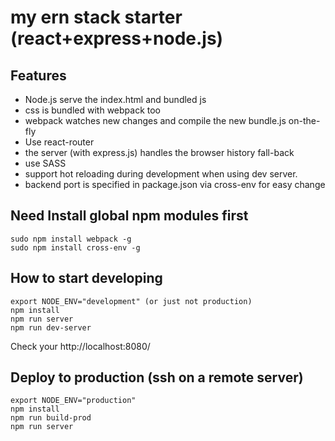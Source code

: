 # my ern stack starter (react+express+node.js)

## Features

* Node.js serve the index.html and bundled js
* css is bundled with webpack too
* webpack watches new changes and compile the new bundle.js on-the-fly
* Use react-router
* the server (with express.js) handles the browser history fall-back
* use SASS
* support hot reloading during development when using dev server.
* backend port is specified in package.json via cross-env for easy change


## Need Install global npm modules first

```
sudo npm install webpack -g
sudo npm install cross-env -g
```

## How to start developing

```
export NODE_ENV="development" (or just not production)
npm install
npm run server
npm run dev-server
```

Check your http://localhost:8080/

## Deploy to production (ssh on a remote server)


```
export NODE_ENV="production"
npm install
npm run build-prod
npm run server
```
